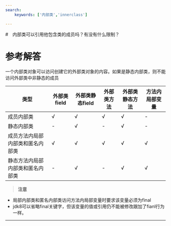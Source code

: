 ```yaml
---
search:
    keywords: ['内部类','innerclass']

---
```



#　内部类可以引用他包含类的成员吗？有没有什么限制？

# 参考解答

一个内部类对象可以访问创建它的外部类对象的内容。如果是静态内部类，则不能访问外部类中非静态的成员

|类型|外部类field|外部类静态field|外部类方法|外部类静态方法|方法内局部变量|
|-|-|-|-|-|-|
|成员内部类|&radic;|&radic;|&radic;|&radic;|-|
|静态内部类|-|&radic;|-|&radic;|-|
|成员方法内局部内部类和匿名内部类|&radic;|&radic;|&radic;|&radic;|&radic;|
|静态方法内局部内部类和匿名内部类|-|&radic;|-|&radic;|&radic;|

> **注意**
* 局部内部类和匿名内部类访问方法内局部变量时要求该变量必须为final
* jdk8可以省略final关键字，但该变量的值或引用仍不能被修改跟加了fianl行为一样。

---